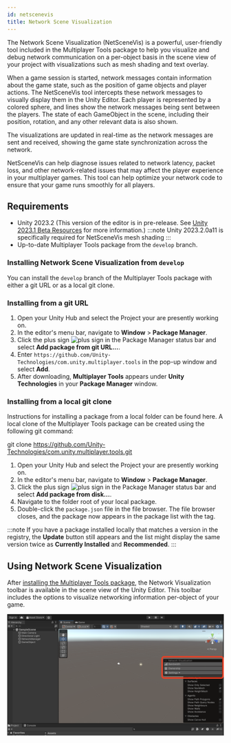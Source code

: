 ```yaml
---
id: netscenevis
title: Network Scene Visualization
---
```


The Network Scene Visualization (NetSceneVis) is a powerful, user-friendly tool included in the Multiplayer Tools package to help you visualize and debug network communication on a per-object basis in the scene view of your project with visualizations such as mesh shading and text overlay.

When a game session is started, network messages contain information about the game state, such as the position of game objects and player actions. The NetSceneVis tool intercepts these network messages to visually display them in the Unity Editor. Each player is represented by a colored sphere, and lines show the network messages being sent between the players. The state of each GameObject in the scene, including their position, rotation, and any other relevant data is also shown.

The visualizations are updated in real-time as the network messages are sent and received, showing the game state synchronization across the network.

NetSceneVis can help diagnose issues related to network latency, packet loss, and other network-related issues that may affect the player experience in your multiplayer games. This tool can help optimize your network code to ensure that your game runs smoothly for all players.

<!-- For full release: ## Requirements
- Unity 2023.2
:::note
Unity 2023.2.0a11 is specifically required for NetSceneVis mesh shading
:::
- Up-to-date Multiplayer Tools package, see [Install the Multiplayer Tools Package](./install-tools.md). -->

<!-- Update the following Requirements section after full release for this tool. -->
## Requirements
- Unity 2023.2 (This version of the editor is in pre-release. See [Unity 2023.1 Beta Resources](https://unity.com/releases/editor/beta) for more information.)
:::note
Unity 2023.2.0a11 is specifically required for NetSceneVis mesh shading
:::
- Up-to-date Multiplayer Tools package from the `develop` branch.

### Installing Network Scene Visualization from `develop`

You can install the `develop` branch of the Multiplayer Tools package with either a git URL or as a local git clone.

### Installing from a git URL

1. Open your Unity Hub and select the Project your are presently working on.
2. In the editor's menu bar, navigate to **Window** > **Package Manager**.
3. Click the plus sign ![plus sign](/img/add.png) in the Package Manager status bar and select **Add package from git URL...**.
4. Enter `https://github.com/Unity-Technologies/com.unity.multiplayer.tools` in the pop-up window and select **Add**.
5. After downloading, **Multiplayer Tools** appears under **Unity Technologies** in your **Package Manager** window.

### Installing from a local git clone
Instructions for installing a package from a local folder can be found here. A local clone of the Multiplayer Tools package can be created using the following git command:

git clone https://github.com/Unity-Technologies/com.unity.multiplayer.tools.git

1. Open your Unity Hub and select the Project your are presently working on.
2. In the editor's menu bar, navigate to **Window** > **Package Manager**.
3. Click the plus sign ![plus sign](/img/add.png) in the Package Manager status bar and select **Add package from disk...**.
4. Navigate to the folder root of your local package.
5. Double-click the `package.json` file in the file browser. The file browser closes, and the package now appears in the package list with the  tag.

:::note
If you have a package installed locally that matches a version in the registry, the **Update** button still appears and the list might display the same version twice as **Currently Installed** and **Recommended**.
:::

## Using Network Scene Visualization

After [installing the Multiplayer Tools package](#requirements), the Network Visualization toolbar is available in the scene view of the Unity Editor. This toolbar includes the options to visualize networking information per-object of your game.

![Screenshot of the Network Scene Visualization toolbar in the scene view of the Unity Editor](../static/img/tools/netscenevis-1.png)

